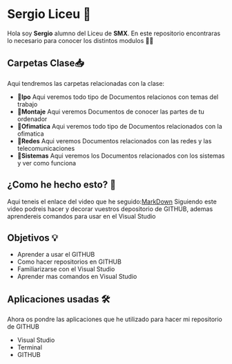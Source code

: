 # Sergio Liceu  📖 
Hola soy **Sergio** alumno del Liceu de **SMX**. En este repositorio encontraras lo necesario para conocer los distintos modulos 👨‍💼
## Carpetas Clase📥
Aqui tendremos las carpetas relacionadas con la clase:
- 📂**Ipo** 
Aqui veremos todo tipo de Documentos relacionos con temas del trabajo
- 📂**Montaje** 
Aqui veremos Documentos de conocer las partes de tu ordenador
- 📂**Ofimatica** 
Aqui veremos todo tipo de Documentos relacionados con la ofimatica
- 📂**Redes**
Aqui veremos Documentos relacionados con las redes y las telecomunicaciones
- 📂**Sistemas**
Aqui veremos los Documentos relacionados con los sistemas y ver como funciona
## ¿Como he hecho esto? 🎥
Aqui teneis el enlace del video que he seguido:[MarkDown](https://www.youtube.com/watch?v=_hI14xuvQag&authuser=0)
Siguiendo este video podreis hacer y decorar vuestros depositorio de GITHUB, ademas aprendereis comandos para usar en el Visual Studio 
## Objetivos 💡
- Aprender a usar el GITHUB
- Como hacer repositorios en GITHUB 
- Familiarizarse con el Visual Studio 
- Aprender mas comandos en Visual Studio 
## Aplicaciones usadas 🛠️
Ahora os pondre las aplicaciones que he utilizado para hacer mi repositorio de GITHUB
- Visual Studio
- Terminal
- GITHUB 
